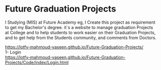 # Future Graduation Projects
I Studying (MIS) at Future Academy eg, I Create this project as requirement to get my Bachelor's degree. it`s a website to manage graduation Projects at College and to help students to work easier on their Graduation Projects, and to get help from the Students community, and comments from Doctors.

https://lotfy-mahmoud-yaseen.github.io/Future-Graduation-Projects/    <br>
1- Login <br>
https://lotfy-mahmoud-yaseen.github.io/Future-Graduation-Projects/Code/index/Login.html
